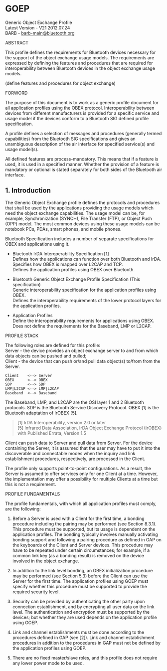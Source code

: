 
# GOEP

Generic Object Exchange Profile  
Latest Version - V21 2012.07.24  
BARB - barb-main@bluetooth.org  

ABSTRACT

This profile defines the requirements for Bluetooth devices 
necessary for the support of the object exchange usage models. 
The requirements are expressed by defining the features and procedures that are required 
for interoperability between Bluetooth devices in the object exchange usage models.  

(define features and procedures for object exchange)

FORWORD

The purpose of this document is to work as a generic profile document 
for all application profiles using the OBEX protocol.
Interoperability between devices from different manufacturers is provided for a specific service and usage model 
if the devices conform to a Bluetooth SIG defined profile specification.

A profile defines a selection of messages and procedures (generally termed capabilities) 
from the Bluetooth SIG specifications and gives an unambiguous description of the air interface 
for specified service(s) and usage model(s).

All defined features are process-mandatory. This means that if a feature is used, it is used in a specified manner. 
Whether the provision of a feature is mandatory or optional is stated separately 
for both sides of the Bluetooth air interface.

## 1. Introduction

The Generic Object Exchange profile defines the protocols and procedures that shall be used
by the applications providing the usage models which need the object exchange capabilities.
The usage model can be, for example, Synchronization (SYNCH), File Transfer (FTP), or Object Push (OPP) model. 
The most common devices using these usage models can be notebook PCs, PDAs, smart phones, and mobile phones.

Bluetooth Specification includes a number of separate specifications for OBEX and applications using it.

- Bluetooth IrDA Interoperability Specification [1]  
  Defines how the applications can function over both Bluetooth and IrDA.  
  Specifies how OBEX is mapped over L2CAP and TCP.  
  Defines the application profiles using OBEX over Bluetooth.

- Bluetooth Generic Object Exchange Profile Specification (This specification)  
  Generic interoperability specification for the application profiles using OBEX.  
  Defines the interoperability requirements of the lower protocol layers for the application profiles.

- Application Profiles  
  Define the interoperability requirements for applications using OBEX.  
  Does not define the requirements for the Baseband, LMP or L2CAP.  

PROFILE STACK

The following roles are defined for this profile:  
Server - the device provides an object exchange server to and from which data objects can be pushed and pulled;   
Client - the device that can push or/and pull data object(s) to/from from the Server.

```
Client    <--> Server  
OBEX      <--> OBEX  
SDP       <--> SDP  
LMP|L2CAP <--> LMP|L2CAP  
Baseband  <--> Baseband  
```

The Baseband, LMP, and L2CAP are the OSI layer 1 and 2 Bluetooth protocols.
SDP is the Bluetooth Service Discovery Protocol. 
OBEX [1] is the Bluetooth adaptation of IrOBEX [5].

> [1] IrDA Interoperability, version 2.0 or later  
> [5] Infrared Data Association, IrDA Object Exchange Protocol (IrOBEX) with Published Errata, Version 1.5

Client can push data to Server and pull data from Server. 
For the device containing the Server, it is assumed that 
the user may have to put it into the discoverable and connectable modes 
when the inquiry and link establishment procedures, respectively, are processed in the Client.

The profile only supports point-to-point configurations. 
As a result, the Server is assumed to offer services only for one Client at a time. 
However, the implementation may offer a possibility for multiple Clients at a time but this is not a requirement.

PROFILE FUNDAMENTALS

The profile fundamentals, with which all application profiles must comply, are the following:

1. Before a Server is used with a Client for the first time, 
   a bonding procedure including the pairing may be performed (see Section 8.3.1). 
   This procedure must be supported, but its usage is dependent on the application profiles. 
   The bonding typically involves manually activating bonding support and following a pairing procedure 
   as defined in GAP on the keyboards of the Client and Server devices. 
   This procedure may have to be repeated under certain circumstances; for example, 
   if a common link key (as a bonding result) is removed on the device involved in the object exchange.

2. In addition to the link level bonding, an OBEX initialization procedure may be performed (see Section 5.3) 
   before the Client can use the Server for the first time.
   The application profiles using GOEP must specify whether this procedure must be supported 
   to provide the required security level.

3. Security can be provided by authenticating the other party upon connection establishment, 
   and by encrypting all user data on the link level. 
   The authentication and encryption must be supported by the devices; 
   but whether they are used depends on the application profile using GOEP.

4. Link and channel establishments must be done according to the procedures defined in GAP (see [2]). 
   Link and channel establishment procedures in addition to the procedures in GAP 
   must not be defined by the application profiles using GOEP.

5. There are no fixed master/slave roles, and this profile does not require any lower power mode to be used.


